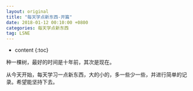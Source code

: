 ```yaml
---
layout: original
title: "每天学点新东西-开篇"
date: 2018-01-12 00:10:00 +0800
categories: 每天学点新东西
tag: LSNE
---
```

* content 
{:toc}

种一棵树，最好的时间是十年前，其次是现在。
<!-- more -->


从今天开始，每天学习一点新东西，大的小的，多一些少一些，并进行简单的记录。希望能坚持下去。